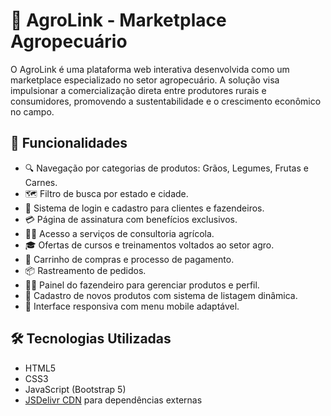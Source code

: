 # 🌱 AgroLink - Marketplace Agropecuário

O AgroLink é uma plataforma web interativa desenvolvida como um marketplace especializado no setor agropecuário. A solução visa impulsionar a comercialização direta entre produtores rurais e consumidores, promovendo a sustentabilidade e o crescimento econômico no campo.

## 🚀 Funcionalidades

- 🔍 Navegação por categorias de produtos: Grãos, Legumes, Frutas e Carnes.
- 🗺️ Filtro de busca por estado e cidade.
- 🔐 Sistema de login e cadastro para clientes e fazendeiros.
- 💳 Página de assinatura com benefícios exclusivos.
- 👨‍🌾 Acesso a serviços de consultoria agrícola.
- 🎓 Ofertas de cursos e treinamentos voltados ao setor agro.
- 🛒 Carrinho de compras e processo de pagamento.
- 📦 Rastreamento de pedidos.
- 🧑‍🌾 Painel do fazendeiro para gerenciar produtos e perfil.
- 📑 Cadastro de novos produtos com sistema de listagem dinâmica.
- 📱 Interface responsiva com menu mobile adaptável.

## 🛠️ Tecnologias Utilizadas

- HTML5
- CSS3
- JavaScript (Bootstrap 5)
- [JSDelivr CDN](https://www.jsdelivr.com/) para dependências externas
